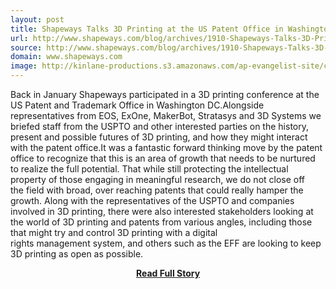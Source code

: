 ```yaml
---
layout: post
title: Shapeways Talks 3D Printing at the US Patent Office in Washington DC
url: http://www.shapeways.com/blog/archives/1910-Shapeways-Talks-3D-Printing-at-the-US-Patent-Office-in-Washington-DC.html
source: http://www.shapeways.com/blog/archives/1910-Shapeways-Talks-3D-Printing-at-the-US-Patent-Office-in-Washington-DC.html
domain: www.shapeways.com
image: http://kinlane-productions.s3.amazonaws.com/ap-evangelist-site/curated/screenshots/9352_api500_com.png
---
```


<p>Back in January Shapeways participated in a 3D printing conference at the US Patent and Trademark Office in Washington DC.Alongside representatives from EOS, ExOne, MakerBot, Stratasys and 3D Systems we briefed staff from the USPTO and other interested parties on the history, present and possible futures of 3D printing, and how they might interact with the patent office.It was a fantastic forward thinking move by the patent office to recognize that this is an area of growth that needs to be nurtured to realize the full potential. That while still protecting the intellectual property of those engaging in meaningful research, we do not close off the field with broad, over reaching patents that could really hamper the growth. Along with the representatives of the USPTO and companies involved in 3D printing, there were also interested stakeholders looking at the world of 3D printing and patents from various angles, including those that might try and control 3D printing with a digital rights management system, and others such as the EFF are looking to keep 3D printing as open as possible.</p>
<center><p><a href="http://www.shapeways.com/blog/archives/1910-Shapeways-Talks-3D-Printing-at-the-US-Patent-Office-in-Washington-DC.html" style='padding:25px; font-sze:18px; font-weight: bold;'>Read Full Story</a></p></center>
